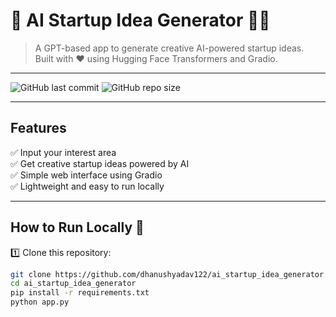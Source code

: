 # 🚀 AI Startup Idea Generator 🧠✨

> A GPT-based app to generate creative AI-powered startup ideas.  
> Built with ❤️ using Hugging Face Transformers and Gradio.

---

![GitHub last commit](https://img.shields.io/github/last-commit/dhanushyadav122/ai_startup_idea_generator)
![GitHub repo size](https://img.shields.io/github/repo-size/dhanushyadav122/ai_startup_idea_generator)

---

## Features

✅ Input your interest area  
✅ Get creative startup ideas powered by AI  
✅ Simple web interface using Gradio  
✅ Lightweight and easy to run locally  

---

## How to Run Locally 🚀

1️⃣ Clone this repository:

```bash
git clone https://github.com/dhanushyadav122/ai_startup_idea_generator.git
cd ai_startup_idea_generator
pip install -r requirements.txt
python app.py

